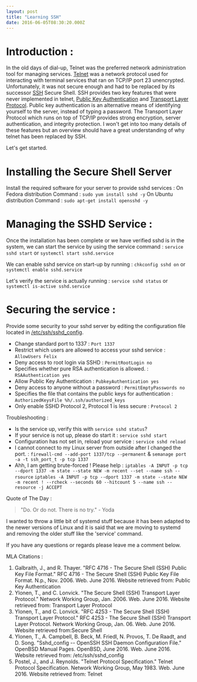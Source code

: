 ```yaml
---
layout: post
title: "Learning SSH"
date: 2016-06-05T08:30:20.000Z
---
```


# Introduction :

In the old days of dial-up, Telnet was the preferred network administration tool for managing services. [Telnet](https://tools.ietf.org/html/rfc854) was a network protocol used for interacting with terminal services that ran on TCP/IP port 23 unencrypted. Unfortunately, it was not secure enough and had to be replaced by its successor [SSH](https://tools.ietf.org/html/rfc4253) Secure Shell. SSH provides two key features that were never implemented in telnet, [Public Key Authentication](https://tools.ietf.org/html/rfc4716) and [Transport Layer Protocol](https://www.ietf.org/rfc/rfc4253.txt). Public key authentication is an alternative means of identifying yourself to the server, instead of typing a password. The Transport Layer Protocol which runs on top of TCP/IP provides strong encryption, server authentication, and integrity protection. I won't get into too many details of these features but an overview should have a great understanding of why telnet has been replaced by SSH.

Let's get started.

# Installing the Secure Shell Server

Install the required software for your server to provide sshd services : On Fedora distribution Command : `sudo yum install sshd -y` On Ubuntu distribution Command : `sudo apt-get install opensshd -y`

# Managing the SSHD Service :

Once the installation has been complete or we have verified sshd is in the system, we can start the service by using the service command : `service sshd start` or `systemctl start sshd.service`

We can enable sshd service on start-up by running : `chkconfig sshd on` or `systemctl enable sshd.service`

Let's verify the service is actually running : `service sshd status` or `systemctl is-active sshd.service`

# Securing the service :

Provide some security to your sshd server by editing the configuration file located in [/etc/ssh/sshd_config](http://man.openbsd.org/cgi-bin/man.cgi/OpenBSD-current/man5/sshd_config).

- Change standard port to 1337 : `Port 1337`
- Restrict which users are allowed to access your sshd service : `AllowUsers Felix`
- Deny access to root login via SSHD : `PermitRootLogin no`
- Specifies whether pure RSA authentication is allowed. : `RSAAuthentication yes`
- Allow Public Key Authentication : `PubkeyAuthentication yes`
- Deny access to anyone without a password : `PermitEmptyPasswords no`
- Specifies the file that contains the public keys for authentication : `AuthorizedKeysFile %h/.ssh/authorized_keys`
- Only enable SSHD Protocol 2, Protocol 1 is less secure : `Protocol 2`

Troubleshooting :

- Is the service up, verify this with `service sshd status`?
- If your service is not up, please do start it : `service sshd start`
- Configuration has not set in, reload your service : `service sshd reload`
- I cannot connect to my Linux server from outside after I changed the port. : `firewall-cmd --add-port 1337/tcp --permanent` & `semanage port -a -t ssh_port_t -p tcp 1337`
- Ahh, I am getting brute-forced ! Please help : `iptables -A INPUT -p tcp --dport 1337 -m state --state NEW -m recent --set --name ssh --rsource` `iptables -A INPUT -p tcp --dport 1337 -m state --state NEW -m recent ! --rcheck --seconds 60 --hitcount 5 --name ssh --resource -j ACCEPT`

Quote of The Day :

> "Do. Or do not. There is no try." - Yoda

I wanted to throw a little bit of systemd stuff because it has been adapted to the newer versions of Linux and it is said that we are moving to systemd and removing the older stuff like the 'service' command.

If you have any questions or regards please leave me a comment below.

MLA Citations :

1. Galbraith, J., and R. Thayer. "RFC 4716 - The Secure Shell (SSH) Public Key File Format." RFC 4716 - The Secure Shell (SSH) Public Key File Format. N.p., Nov. 2006\. Web. June 2016\. Website retrieved from: Public Key Authentication
2. Ylonen, T., and C. Lonvick. "The Secure Shell (SSH) Transport Layer Protocol." Network Working Group, Jan. 2006\. Web. June 2016\. Website retrieved from: Transport Layer Protocol
3. Ylonen, T., and C. Lonvick. "RFC 4253 - The Secure Shell (SSH) Transport Layer Protocol." RFC 4253 - The Secure Shell (SSH) Transport Layer Protocol. Network Working Group, Jan. 06\. Web. June 2016\. Website retrieved from:Secure Shell
4. Ylonen, T., A. Campbell, B. Beck, M. Friedl, N. Provos, T. De Raadt, and D. Song. "Sshd_config -- OpenSSH SSH Daemon Configuration File." OpenBSD Manual Pages. OpenBSD, June 2016\. Web. June 2016\. Website retrieved from: /etc/ssh/sshd_config
5. Postel, J., and J. Reynolds. "Telnet Protocol Specification." Telnet Protocol Specification. Network Working Group, May 1983\. Web. June 2016\. Website retrieved from: Telnet
